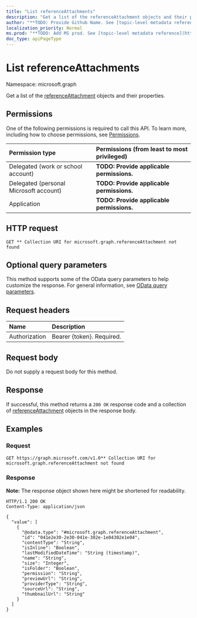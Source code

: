 ```yaml
---
title: "List referenceAttachments"
description: "Get a list of the referenceAttachment objects and their properties."
author: "**TODO: Provide Github Name. See [topic-level metadata reference](https://msgo.azurewebsites.net/add/document/guidelines/metadata.html#topic-level-metadata)**"
localization_priority: Normal
ms.prod: "**TODO: Add MS prod. See [topic-level metadata reference](https://msgo.azurewebsites.net/add/document/guidelines/metadata.html#topic-level-metadata)**"
doc_type: apiPageType
---
```


# List referenceAttachments
Namespace: microsoft.graph



Get a list of the [referenceAttachment](../resources/referenceattachment.md) objects and their properties.

## Permissions
One of the following permissions is required to call this API. To learn more, including how to choose permissions, see [Permissions](/graph/permissions-reference).

|Permission type|Permissions (from least to most privileged)|
|:---|:---|
|Delegated (work or school account)|**TODO: Provide applicable permissions.**|
|Delegated (personal Microsoft account)|**TODO: Provide applicable permissions.**|
|Application|**TODO: Provide applicable permissions.**|

## HTTP request

<!-- {
  "blockType": "ignored"
}
-->
``` http
GET ** Collection URI for microsoft.graph.referenceAttachment not found
```

## Optional query parameters
This method supports some of the OData query parameters to help customize the response. For general information, see [OData query parameters](/graph/query-parameters).

## Request headers
|Name|Description|
|:---|:---|
|Authorization|Bearer {token}. Required.|

## Request body
Do not supply a request body for this method.

## Response

If successful, this method returns a `200 OK` response code and a collection of [referenceAttachment](../resources/referenceattachment.md) objects in the response body.

## Examples

### Request
<!-- {
  "blockType": "request",
  "name": "list_referenceattachment"
}
-->
``` http
GET https://graph.microsoft.com/v1.0** Collection URI for microsoft.graph.referenceAttachment not found
```


### Response
**Note:** The response object shown here might be shortened for readability.
<!-- {
  "blockType": "response",
  "truncated": true,
  "@odata.type": "Collection(microsoft.graph.referenceAttachment)"
}
-->
``` http
HTTP/1.1 200 OK
Content-Type: application/json

{
  "value": [
    {
      "@odata.type": "#microsoft.graph.referenceAttachment",
      "id": "041e2e30-2e30-041e-302e-1e04302e1e04",
      "contentType": "String",
      "isInline": "Boolean",
      "lastModifiedDateTime": "String (timestamp)",
      "name": "String",
      "size": "Integer",
      "isFolder": "Boolean",
      "permission": "String",
      "previewUrl": "String",
      "providerType": "String",
      "sourceUrl": "String",
      "thumbnailUrl": "String"
    }
  ]
}
```

